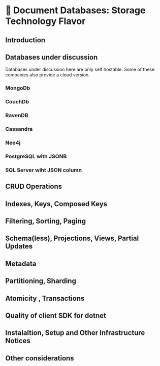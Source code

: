 # :page_facing_up: Document Databases: Storage Technology Flavor

## Introduction

## Databases under discussion

Databases under discussion here are only self hostable. Some of these companies also provide a cloud version.


### MongoDb

### CouchDb

### RavenDB

### Cassandra

### Neo4j

### PostgreSQL with JSONB

### SQL Server wiht JSON column



## CRUD Operations

## Indexes, Keys, Composed Keys

## Filtering, Sorting, Paging

## Schema(less), Projections, Views, Partial Updates

## Metadata

## Partitioning, Sharding

## Atomicity , Transactions

## Quality of client SDK for dotnet

## Instalaltion, Setup and Other Infrastructure Notices

## Other considerations

